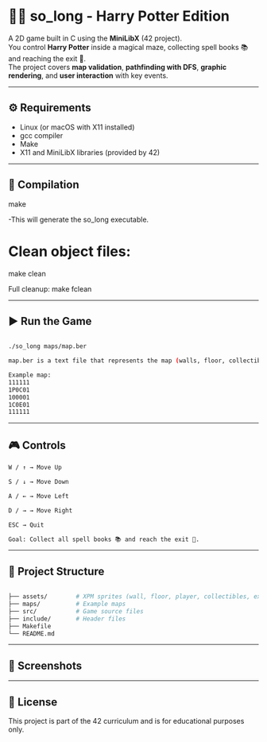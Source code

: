 # 🧙‍♂️ so_long - Harry Potter Edition  

A 2D game built in C using the **MiniLibX** (42 project).  
You control **Harry Potter** inside a magical maze, collecting spell books 📚 and reaching the exit 🚪.  
The project covers **map validation**, **pathfinding with DFS**, **graphic rendering**, and **user interaction** with key events.  

---

## ⚙️ Requirements  
- Linux (or macOS with X11 installed)  
- gcc compiler  
- Make  
- X11 and MiniLibX libraries (provided by 42)  

---

## 🔨 Compilation  

make

-This will generate the so_long executable.

# Clean object files:
make clean

Full cleanup:
make fclean

---

## ▶️ Run the Game
```bash

./so_long maps/map.ber

map.ber is a text file that represents the map (walls, floor, collectibles, exit, and player).

Example map:
111111
1P0C01
100001
1C0E01
111111

```
---

## 🎮 Controls
```bash
W / ↑ → Move Up

S / ↓ → Move Down

A / ← → Move Left

D / → → Move Right

ESC → Quit

Goal: Collect all spell books 📚 and reach the exit 🚪.

```
---

## 📂 Project Structure

```bash

├── assets/        # XPM sprites (wall, floor, player, collectibles, exit)
├── maps/          # Example maps
├── src/           # Game source files
├── include/       # Header files
├── Makefile
└── README.md
```
---

## 📸 Screenshots

---

## 📜 License

This project is part of the 42 curriculum and is for educational purposes only.
